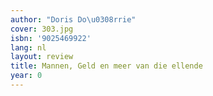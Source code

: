 ```yaml
---
author: "Doris Do\u0308rrie"
cover: 303.jpg
isbn: '9025469922'
lang: nl
layout: review
title: Mannen, Geld en meer van die ellende
year: 0
---
```


